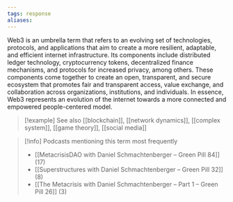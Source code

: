 ```yaml
---
tags: response
aliases:
---
```


Web3 is an umbrella term that refers to an evolving set of technologies, protocols, and applications that aim to create a more resilient, adaptable, and efficient internet infrastructure. Its components include distributed ledger technology, cryptocurrency tokens, decentralized finance mechanisms, and protocols for increased privacy, among others. These components come together to create an open, transparent, and secure ecosystem that promotes fair and transparent access, value exchange, and collaboration across organizations, institutions, and individuals. In essence, Web3 represents an evolution of the internet towards a more connected and empowered people-centered model.

> [!example] See also
> [[blockchain]], [[network dynamics]], [[complex system]], [[game theory]], [[social media]]

> [!info] Podcasts mentioning this term most frequently
> * [[MetacrisisDAO with Daniel Schmachtenberger – Green Pill 84]] (17)
> * [[Superstructures with Daniel Schmachtenberger – Green Pill 32]] (8)
> * [[The Metacrisis with Daniel Schmachtenberger – Part 1 – Green Pill 26]] (3)